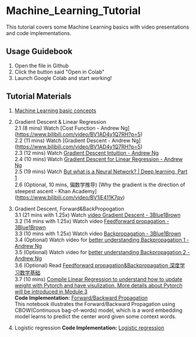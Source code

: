 # Machine_Learning_Tutorial
This tutorial covers some Machine Learning basics with video presentations and code implementations.

## Usage Guidebook
1. Open the file in Github
2. Click the button said "Open in Colab"
3. Launch Google Colab and start working!

## Tutorial Materials
1. [Machine Learning basic concepts](https://drive.google.com/file/d/1S1Y0ZIhAlGYjdGTLnKM_aX0XdxY9clll/view?usp=sharing)

2. Gradient Descent & Linear Regression <br />
  2.1 (8 mins) Watch [Cost Function - Andrew Ng] (https://www.bilibili.com/video/BV1AD4y1Q7RH?p=5)<br />
  2.2 (11 mins) Watch [Gradient Descent - Andrew Ng] (https://www.bilibili.com/video/BV1AD4y1Q7RH?p=5)<br />
  2.3 (12 mins) Watch [Gradient Descent Intuition - Andrew Ng](https://www.bilibili.com/video/BV1AD4y1Q7RH?p=5)<br />
  2.4 (10 mins) Watch [Gradient Descent for Linear Regression - Andrew Ng](https://www.bilibili.com/video/BV1AD4y1Q7RH?p=5)<br />
  2.5 (19 mins) Watch [But what is a Neural Network? | Deep learning, Part 1](https://www.bilibili.com/video/BV1bx411M7Zx)<br />
  2.6 (Optional, 10 mins, 偏数学推导) [Why the gradient is the direction of steepest ascent - Khan Academy] (https://www.bilibili.com/video/BV1iE411K7qv)<br />

3. Gradient Descent, Forward&BackPropogation<br />
  3.1 (21 mins with 1.25x) Watch [video Gradient Descent - 3Blue1Brown](https://www.bilibili.com/video/BV1bx411M7Zx)<br />
  3.2 (14 mins with 1.25x) Watch video [Feedforward propagation - 3Blue1Brown](https://www.bilibili.com/video/BV16x411V7Qg/?spm_id_from=333.788.videocard.0)<br />
  3.3 (10 mins with 1.25x) Watch video [Backpropagation - 3Blue1Brown](https://www.bilibili.com/video/BV16x411V7Qg?p=2)<br />
  3.4 (Optional) Watch video for [better understanding Backpropagation 1 - Andrew Ng](https://www.bilibili.com/video/BV1AD4y1Q7RH?p=50)<br />
  3.5 (Optional) Watch video for [better understanding Backpropagation 2 - Andrew Ng](https://www.bilibili.com/video/BV1AD4y1Q7RH?p=51)<br />
  3.6 (Optional) Read [Feedforward propagation&Backpropagation 深度学习数学基础](https://zh.d2l.ai/chapter_deep-learning-basics/backprop.html)<br />
  3.7 (10 mins) [Compile Linear Regression to understand how to update weight with Pytorch and have visulization. More details about Pytorch will be introduced in Module 3](https://www.kaggle.com/init27/fastai-v3-lesson-2-sgd#)<br />
**Code Implementation:** [Forward/Backward Propagation](https://github.com/TechX-NLP-CV/Machine_Learning_Tutorial/blob/main/Forward_backward_propagation.ipynb)<br />
This notebook illustrates the Forward/Backward Propagation using CBOW(Continuous bag-of-words) model, which is a word embedding model learns to predict the center word given some context words. 

4. Logistic regression
**Code Implementation:** [Logistic regression](https://github.com/TechX-NLP-CV/Machine_Learning_Tutorial/blob/main/Logistic_Regression/Logistic_Regression.ipynb)
